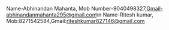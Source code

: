 Name-Abhinandan Mahanta, Mob Number-9040498327,Gmail-abhinandanmahanta295@gmail.com\n
Name-Ritesh kumar, Mob:8271542584,Gmail:riteshkumar827146@gmail.com